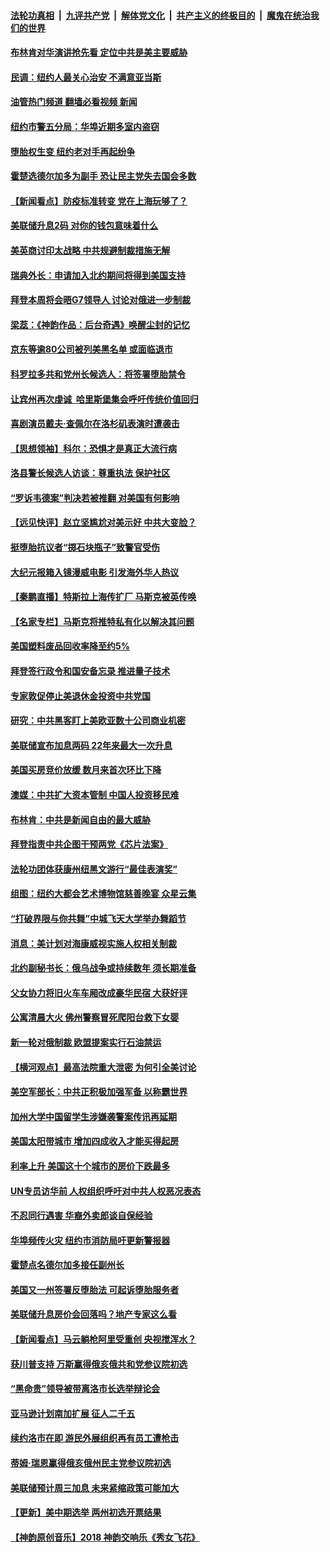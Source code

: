 ####  [法轮功真相](../../../../basic/blob/master/README.md?t=05051901) &nbsp;|&nbsp; [九评共产党](../../../../9ping.md/blob/master/README.md?t=05051901) &nbsp;|&nbsp; [解体党文化](../../../../jtdwh.md/blob/master/README.md?t=05051901)  &nbsp;|&nbsp; [共产主义的终极目的](../../../../gczydzjmd.md/blob/master/README.md?t=05051901) &nbsp;|&nbsp; [魔鬼在统治我们的世界](../../../../mgztzwmdsj.md/blob/master/README.md?t=05051901) 

#### [布林肯对华演讲抢先看 定位中共是美主要威胁](../pages/nsc412/n13727292.md?t=05051901) 

#### [民调：纽约人最关心治安 不满意亚当斯](../pages/nsc412/n13727583.md?t=05051901) 

#### [油管热门频道 翻墙必看视频 新闻](http://45.76.130.85:81/youtube.html?05051901)

#### [纽约市警五分局：华埠近期多室内盗窃](../pages/nsc412/n13727576.md?t=05051901) 

#### [堕胎权生变 纽约老对手再起纷争](../pages/nsc412/n13727540.md?t=05051901) 

#### [霍楚选德尔加多为副手 恐让民主党失去国会多数](../pages/nsc412/n13727554.md?t=05051901) 

#### [【新闻看点】防疫标准转变 党在上海玩够了？](../pages/nsc412/n13727183.md?t=05051901) 

#### [美联储升息2码 对你的钱包意味着什么](../pages/nsc412/n13727177.md?t=05051901) 

#### [美英商讨印太战略 中共规避制裁措施无解](../pages/nsc412/n13727536.md?t=05051901) 

#### [瑞典外长：申请加入北约期间将得到美国支持](../pages/nsc412/n13727517.md?t=05051901) 

#### [拜登本周将会晤G7领导人 讨论对俄进一步制裁](../pages/nsc412/n13727495.md?t=05051901) 

#### [梁蕊：《神韵作品：后台奇遇》唤醒尘封的记忆](../pages/nsc412/n13727363.md?t=05051901) 

#### [京东等逾80公司被列美黑名单 或面临退市](../pages/nsc412/n13727449.md?t=05051901) 

#### [科罗拉多共和党州长候选人：将签署堕胎禁令](../pages/nsc412/n13727324.md?t=05051901) 

#### [让宾州再次虔诚  哈里斯堡集会呼吁传统价值回归](../pages/nsc412/n13727474.md?t=05051901) 

#### [喜剧演员戴夫‧查佩尔在洛杉矶表演时遭袭击](../pages/nsc412/n13727448.md?t=05051901) 

#### [【思想领袖】科尔：恐惧才是真正大流行病](../pages/nsc412/n13723614.md?t=05051901) 

#### [洛县警长候选人访谈：尊重执法 保护社区](../pages/nsc412/n13727400.md?t=05051901) 

#### [“罗诉韦德案”判决若被推翻 对美国有何影响](../pages/nsc412/n13727219.md?t=05051901) 

#### [【远见快评】赵立坚尴尬对美示好 中共大变脸？](../pages/nsc412/n13727354.md?t=05051901) 

#### [挺堕胎抗议者“掷石块瓶子”致警官受伤](../pages/nsc412/n13727395.md?t=05051901) 

#### [大纪元报箱入镜漫威电影 引发海外华人热议](../pages/nsc412/n13727290.md?t=05051901) 

#### [【秦鹏直播】特斯拉上海传扩厂 马斯克被英传唤](../pages/nsc412/n13727348.md?t=05051901) 

#### [【名家专栏】马斯克将推特私有化以解决其问题](../pages/nsc412/n13727071.md?t=05051901) 

#### [美国塑料废品回收率降至约5%](../pages/nsc412/n13727330.md?t=05051901) 

#### [拜登签行政令和国安备忘录 推进量子技术](../pages/nsc412/n13727234.md?t=05051901) 

#### [专家敦促停止美退休金投资中共党国](../pages/nsc412/n13727289.md?t=05051901) 

#### [研究：中共黑客盯上美欧亚数十公司商业机密](../pages/nsc412/n13727250.md?t=05051901) 

#### [美联储宣布加息两码 22年来最大一次升息](../pages/nsc412/n13727237.md?t=05051901) 

#### [美国买房竞价放缓 数月来首次环比下降](../pages/nsc412/n13726763.md?t=05051901) 

#### [澳媒：中共扩大资本管制 中国人投资移民难](../pages/nsc412/n13727233.md?t=05051901) 

#### [布林肯：中共是新闻自由的最大威胁](../pages/nsc412/n13727223.md?t=05051901) 

#### [拜登指责中共企图干预两党《芯片法案》](../pages/nsc412/n13727200.md?t=05051901) 

#### [法轮功团体获康州纽黑文游行“最佳表演奖”](../pages/nsc412/n13726699.md?t=05051901) 

#### [组图：纽约大都会艺术博物馆慈善晚宴 众星云集](../pages/nsc412/n13726994.md?t=05051901) 

#### [“打破界限与你共舞”中城飞天大学举办舞蹈节](../pages/nsc412/n13726650.md?t=05051901) 

#### [消息：美计划对海康威视实施人权相关制裁](../pages/nsc412/n13727090.md?t=05051901) 

#### [北约副秘书长：俄乌战争或持续数年 须长期准备](../pages/nsc412/n13727098.md?t=05051901) 

#### [父女协力将旧火车车厢改成豪华民宿 大获好评](../pages/nsc412/n13726797.md?t=05051901) 

#### [公寓清晨大火 佛州警察冒死爬阳台救下女婴](../pages/nsc412/n13726783.md?t=05051901) 

#### [新一轮对俄制裁 欧盟提案实行石油禁运](../pages/nsc412/n13726977.md?t=05051901) 

#### [【横河观点】最高法院重大泄密 为何引全美讨论](../pages/nsc412/n13726525.md?t=05051901) 

#### [美空军部长：中共正积极加强军备 以称霸世界](../pages/nsc412/n13726877.md?t=05051901) 

#### [加州大学中国留学生涉嫌袭警案传讯再延期](../pages/nsc412/n13726754.md?t=05051901) 

#### [美国太阳带城市 增加四成收入才能买得起房](../pages/nsc412/n13726739.md?t=05051901) 

#### [利率上升 美国这十个城市的房价下跌最多](../pages/nsc412/n13726672.md?t=05051901) 

#### [UN专员访华前 人权组织呼吁对中共人权恶况表态](../pages/nsc412/n13726715.md?t=05051901) 

#### [不忍同行遇害 华裔外卖郎谈自保经验](../pages/nsc412/n13726709.md?t=05051901) 

#### [华埠频传火灾 纽约市消防局吁更新警报器](../pages/nsc412/n13726705.md?t=05051901) 

#### [霍楚点名德尔加多接任副州长](../pages/nsc412/n13726686.md?t=05051901) 

#### [美国又一州签署反堕胎法 可起诉堕胎服务者](../pages/nsc412/n13726564.md?t=05051901) 

#### [美联储升息房价会回落吗？地产专家这么看](../pages/nsc412/n13726486.md?t=05051901) 

#### [【新闻看点】马云躺枪阿里受重创 央视搅浑水？](../pages/nsc412/n13726396.md?t=05051901) 

#### [获川普支持 万斯赢得俄亥俄共和党参议院初选](../pages/nsc412/n13726613.md?t=05051901) 

#### [“黑命贵”领导被带离洛市长选举辩论会](../pages/nsc412/n13726627.md?t=05051901) 

#### [亚马逊计划南加扩展 征人二千五](../pages/nsc412/n13726609.md?t=05051901) 

#### [续约洛市在即 游民外展组织再有员工遭枪击](../pages/nsc412/n13726555.md?t=05051901) 

#### [蒂姆·瑞恩赢得俄亥俄州民主党参议院初选](../pages/nsc412/n13726578.md?t=05051901) 

#### [美联储预计周三加息 未来紧缩政策可能加大](../pages/nsc412/n13726509.md?t=05051901) 

#### [【更新】美中期选举 两州初选开票结果](../pages/nsc412/n13726542.md?t=05051901) 

#### [【神韵原创音乐】2018 神韵交响乐《秀女飞花》](../pages/nsc412/n13726533.md?t=05051901) 

<img src='http://gfw-breaker.win/goodnews/indexes/nsc412.md' width='0px' height='0px'/>

